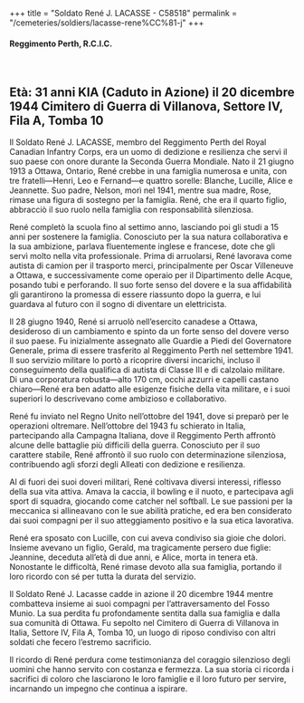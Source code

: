 +++
title = "Soldato René J. LACASSE - C58518"
permalink = "/cemeteries/soldiers/lacasse-rene%CC%81-j"
+++

#### Reggimento Perth, R.C.I.C.
<br>


Età: 31 anni
KIA (Caduto in Azione) il 20 dicembre 1944
Cimitero di Guerra di Villanova, Settore IV, Fila A, Tomba 10
-----------------------------------------------------------------------------------------------------------
Il Soldato René J. LACASSE, membro del Reggimento Perth del Royal Canadian Infantry Corps, era un uomo di dedizione e resilienza che servì il suo paese con onore durante la Seconda Guerra Mondiale. 
Nato il 21 giugno 1913 a Ottawa, Ontario, René crebbe in una famiglia numerosa e unita, con tre fratelli—Henri, Leo e Fernand—e quattro sorelle: Blanche, Lucille, Alice e Jeannette. Suo padre, Nelson, morì nel 1941, mentre sua madre, Rose, rimase una figura di sostegno per la famiglia. René, che era il quarto figlio, abbracciò il suo ruolo nella famiglia con responsabilità silenziosa.

René completò la scuola fino al settimo anno, lasciando poi gli studi a 15 anni per sostenere la famiglia. Conosciuto per la sua natura collaborativa e la sua ambizione, parlava fluentemente inglese e francese, dote che gli servì molto nella vita professionale. 
Prima di arruolarsi, René lavorava come autista di camion per il trasporto merci, principalmente per Oscar Villeneuve a Ottawa, e successivamente come operaio per il Dipartimento delle Acque, posando tubi e perforando. Il suo forte senso del dovere e la sua affidabilità gli garantirono la promessa di essere riassunto dopo la guerra, e lui guardava al futuro con il sogno di diventare un elettricista.

Il 28 giugno 1940, René si arruolò nell’esercito canadese a Ottawa, desideroso di un cambiamento e spinto da un forte senso del dovere verso il suo paese. 
Fu inizialmente assegnato alle Guardie a Piedi del Governatore Generale, prima di essere trasferito al Reggimento Perth nel settembre 1941. Il suo servizio militare lo portò a ricoprire diversi incarichi, incluso il conseguimento della qualifica di autista di Classe III e di calzolaio militare. 
Di una corporatura robusta—alto 170 cm, occhi azzurri e capelli castano chiaro—René era ben adatto alle esigenze fisiche della vita militare, e i suoi superiori lo descrivevano come ambizioso e collaborativo.

René fu inviato nel Regno Unito nell’ottobre del 1941, dove si preparò per le operazioni oltremare. Nell’ottobre del 1943 fu schierato in Italia, partecipando alla Campagna Italiana, dove il Reggimento Perth affrontò alcune delle battaglie più difficili della guerra. 
Conosciuto per il suo carattere stabile, René affrontò il suo ruolo con determinazione silenziosa, contribuendo agli sforzi degli Alleati con dedizione e resilienza.

Al di fuori dei suoi doveri militari, René coltivava diversi interessi, riflesso della sua vita attiva. Amava la caccia, il bowling e il nuoto, e partecipava agli sport di squadra, giocando come catcher nel softball. Le sue passioni per la meccanica si allineavano con le sue abilità pratiche, ed era ben considerato dai suoi compagni per il suo atteggiamento positivo e la sua etica lavorativa.

René era sposato con Lucille, con cui aveva condiviso sia gioie che dolori. Insieme avevano un figlio, Gerald, ma tragicamente persero due figlie: Jeannine, deceduta all’età di due anni, e Alice, morta in tenera età. Nonostante le difficoltà, René rimase devoto alla sua famiglia, portando il loro ricordo con sé per tutta la durata del servizio.

Il Soldato René J. Lacasse cadde in azione il 20 dicembre 1944 mentre combatteva insieme ai suoi compagni per l’attraversamento del Fosso Munio. 
La sua perdita fu profondamente sentita dalla sua famiglia e dalla sua comunità di Ottawa. Fu sepolto nel Cimitero di Guerra di Villanova in Italia, Settore IV, Fila A, Tomba 10, un luogo di riposo condiviso con altri soldati che fecero l’estremo sacrificio.

Il ricordo di René perdura come testimonianza del coraggio silenzioso degli uomini che hanno servito con costanza e fermezza. 
La sua storia ci ricorda i sacrifici di coloro che lasciarono le loro famiglie e il loro futuro per servire, incarnando un impegno che continua a ispirare.
